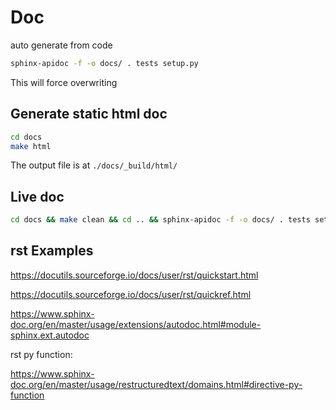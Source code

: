 # Doc

auto generate from code

```bash
sphinx-apidoc -f -o docs/ . tests setup.py
```

This will force overwriting

## Generate static html doc

```bash
cd docs
make html
```

The output file is at `./docs/_build/html/`

## Live doc

```bash
cd docs && make clean && cd .. && sphinx-apidoc -f -o docs/ . tests setup.py && cd docs && make html && cd ..
```

## rst Examples

https://docutils.sourceforge.io/docs/user/rst/quickstart.html

https://docutils.sourceforge.io/docs/user/rst/quickref.html

https://www.sphinx-doc.org/en/master/usage/extensions/autodoc.html#module-sphinx.ext.autodoc

rst py function:

https://www.sphinx-doc.org/en/master/usage/restructuredtext/domains.html#directive-py-function